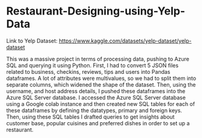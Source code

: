 # Restaurant-Designing-using-Yelp-Data
Link to Yelp Dataset: https://www.kaggle.com/datasets/yelp-dataset/yelp-dataset

This was a massive project in terms of processing data, pushing to Azure SQL and querying it using Python. 
First, I had to convert 5 JSON files related to business, checkins, reviews, tips and users into Pandas dataframes. A lot of attributes were multivalues, so we had to split them into separate columns, which widened the shape of the dataset. Then, using the username, and host address details, I pushed these dataframes into the Azure SQL Server database.
I accessed the Azure SQL Server database using a Google colab instance and then created new SQL tables for each of these dataframes by defining the datatypes, primary and foreign keys. Then, using these SQL tables I drafted queries to get insights about customer base, popular cuisines and preferred dishes in order to set up a restaurant.
